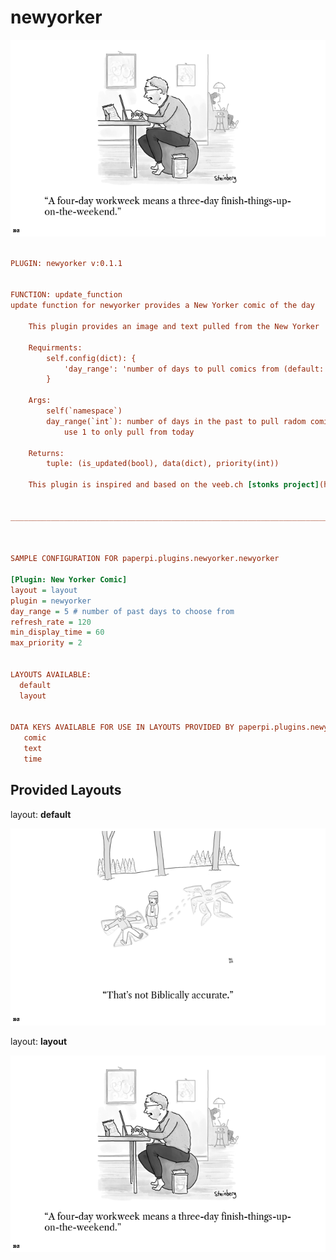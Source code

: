 # newyorker

![sample image for plugin newyorker](./newyorker.layout-L-sample.png)
```ini
 
PLUGIN: newyorker v:0.1.1

 
FUNCTION: update_function
update function for newyorker provides a New Yorker comic of the day
    
    This plugin provides an image and text pulled from the New Yorker 
    
    Requirments:
        self.config(dict): {
            'day_range': 'number of days to pull comics from (default: 5)',
        }    
    
    Args:
        self(`namespace`)
        day_range(`int`): number of days in the past to pull radom comic and text from
            use 1 to only pull from today
        
    Returns:
        tuple: (is_updated(bool), data(dict), priority(int))
    
    This plugin is inspired and based on the veeb.ch [stonks project](https://github.com/veebch/stonks)
        
    
___________________________________________________________________________
 
 

SAMPLE CONFIGURATION FOR paperpi.plugins.newyorker.newyorker

[Plugin: New Yorker Comic]
layout = layout
plugin = newyorker
day_range = 5 # number of past days to choose from
refresh_rate = 120
min_display_time = 60
max_priority = 2

 
LAYOUTS AVAILABLE:
  default
  layout
 

DATA KEYS AVAILABLE FOR USE IN LAYOUTS PROVIDED BY paperpi.plugins.newyorker.newyorker:
   comic
   text
   time
```

## Provided Layouts

layout: **default**

![sample image for plugin default](./newyorker.default-L-sample.png) 


layout: **layout**

![sample image for plugin layout](./newyorker.layout-L-sample.png) 


